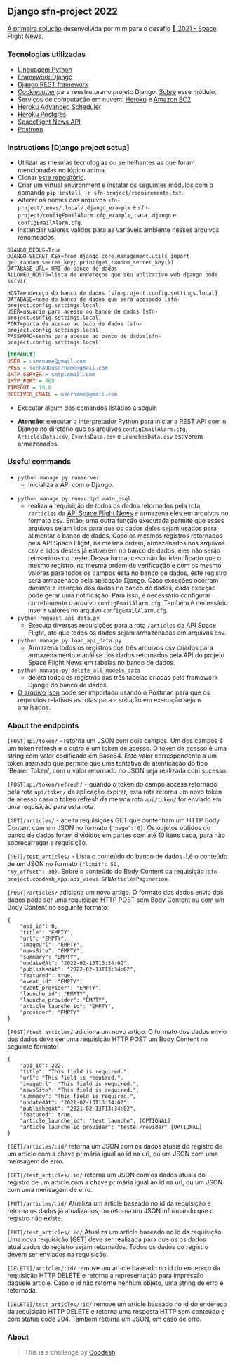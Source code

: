 ## Django sfn-project 2022

[A primeira solução](http://sfn-project.herokuapp.com/) desenvolvida por mim para o desafio [🏅 2021 - Space Flight News](../README.md).


### Tecnologias utilizadas

- [Linguagem Python](https://www.python.org/)
- [Framework Django](https://docs.djangoproject.com/en/4.0/)
- [Django REST framework](https://www.django-rest-framework.org/)
- [Cookiecutter](https://github.com/audreyfeldroy/cookiecutter-pypackage) para reestruturar o projeto Django. [Sobre](https://www.youtube.com/watch?v=RVLzZc3GUrk) esse módulo.
- Serviços de computação em nuvem: [Heroku](https://heroku.com) e [Amazon EC2](https://aws.amazon.com/ec2/)
- [Heroku Advanced Scheduler](https://devcenter.heroku.com/articles/advanced-scheduler)
- [Heroku Postgres](https://devcenter.heroku.com/categories/heroku-postgres)
- [Spaceflight News API](https://api.spaceflightnewsapi.net/v3/documentation)
- [Postman](https://www.postman.com/)


### Instructions [Django project setup]

- Utilizar as mesmas tecnologias ou semelhantes as que foram mencionadas no tópico acima.
- Clonar [este repositório](https://lab.coodesh.com/rennesfrso/space-flight-news-20210823).
- Criar um virtual environment e instalar os seguintes módulos com o comando <code>pip install -r sfn-project/requirements.txt</code>.
- Alterar os nomes dos arquivos <code>sfn-project/.envs/.local/.django_example</code> e <code>sfn-project/configEmailAlarm.cfg_example</code>, para <code>.django</code> e <code>configEmailAlarm.cfg</code>.
- Instanciar valores válidos para as variáveis ambiente nesses arquivos renomeados.

```.django
DJANGO_DEBUG=True
DJANGO_SECRET_KEY=from django.core.management.utils import get_random_secret_key; print(get_random_secret_key())
DATABASE_URL= URI do banco de dados
ALLOWED_HOSTS=lista de endereços que seu aplicativo web django pode servir

HOST=endereço do banco de dados [sfn-project.config.settings.local]
DATABASE=nome do banco de dados que será acessado [sfn-project.config.settings.local]
USER=usuário para acesso ao banco de dados [sfn-project.config.settings.local]
PORT=porta de acesso ao baco de dados [sfn-project.config.settings.local]
PASSWORD=senha para acesso ao banco de dados[sfn-project.config.settings.local]
```


```configEmailAlarm.cfg
[DEFAULT]
USER = username@gmail.com
PASS = senhaDOusername@gmail.com
SMTP_SERVER = smtp.gmail.com
SMTP_PORT = 465
TIMEOUT = 10.0
RECEIVER_EMAIL = username@gmail.com
```

- Executar algum dos comandos listados a seguir.

- <strong>Atenção</strong>: executar o interpretador Python para iniciar a REST API com o Django no diretório que os arquivos <code>configEmailAlarm.cfg</code>, <code>ArticlesData.csv</code>, <code>EventsData.csv</code> e <code>LaunchesData.csv</code> estiverem armazenados.

### Useful commands 

- <code>python manage.py runserver</code>
    - Inicializa a API com o Django.<p>
- <code>python manage.py runscript main_psql</code>
    - realiza a requisição de todos os dados retornados pela rota <code>/articles</code> da [API Space Flight News](https://api.spaceflightnewsapi.net/v3/documentation) e armazena eles em arquivos no formato csv. Então, uma outra função executada permite que esses arquivos sejam lidos para que os dados deles sejam usados para alimentar o banco de dados. Caso os mesmos registros retornados pela API Space Flight, na mesma ordem, armazenados nos arquivos csv e lidos destes já estiverem no banco de dados, eles não serão reinseridos no neste. Dessa forma, caso não for identificado que o mesmo registro, na mesma ordem de verificação e com os mesmo valores para todos os campos está no banco de dados, este registro será armazenado pela aplicação Django. Caso exceções ocorram durante a inserção dos dados no banco de dados, cada exceção pode gerar uma notificação. Para isso, é necessário configurar corretamente o arquivo <code>configEmailAlarm.cfg</code>. Também é necessário inserir valores no arquivo <code>configEmailAlarm.cfg</code>.
- <code>python request_api_data.py</code>
    - Executa diversas requisições para a rota <code>/articles</code> da API Space Flight, até que todos os dados sejam armazenados em arquivos csv.
- <code>python manage.py load_api_data.py</code> 
    - Armazena todos os registros dos três arquivos csv criados para armazenamento e análise dos dados retornados pela API do projeto Space Flight News em tabelas no banco de dados.
- <code>python manage.py delete_all_models_data</code> 
    - deleta todos os registros das três tabelas criadas pelo framework Django do banco de dados.
- [O arquivo json](/sfn-project/coodesh_app.postman_collection.json) pode ser importado usando o Postman para que os requisitos relativos as rotas para a solução em execução sejam analisados.

### About the endpoints

`[POST]api/token/` - retorna um JSON com dois campos. Um dos campos é um token refresh e o outro é um token de acesso. O token de acesso é uma string com valor codificado em Base64. Este valor correspondente a um token assinado que permite que uma tentativa de atenticação do tipo 'Bearer Token', com o valor retornado no JSON seja realizada com sucesso.

`[POST]api/token/refresh/` - quando o token do campo access retornado pela rota <code>api/token/</code> da aplicação expirar, esta rota retorna um novo token de acesso caso o token refresh da mesma rota <code>api/token/</code> for enviado em uma requisição para esta rota.

`[GET]/articles/` - aceita requisições GET que contenham um HTTP Body Content com um JSON no formato <code>{"page": 6}</code>. Os objetos obtidos do banco de dados foram divididos em partes com até 10 itens cada, para não sobrecarregar a requisição.

`[GET]/test_articles/` - Lista o conteúdo do banco de dados. Lê o conteúdo de um JSON no formato <code>{"limit": 50, "my_offset": 30}</code>. Sobre o conteúdo do Body Content da requisição :<code>sfn-project.coodesh_app.api_views.SFNArticlesPagination</code>.

`[POST]/articles/` adiciona um novo artigo. O formato dos dados envio dos dados pode ser uma requisição HTTP POST sem Body Content ou com um Body Content no seguinte formato:
```
{
    "api_id": 0,
    "title": "EMPTY",
    "url": "EMPTY",
    "imageUrl": "EMPTY",
    "newsSite": "EMPTY",
    "summary": "EMPTY",
    "updatedAt": "2022-02-13T13:34:02",
    "publishedAt": "2022-02-13T13:34:02",
    "featured": true,
	"event_id": "EMPTY",
    "event_provider": "EMPTY",
    "launche_id": "EMPTY",
	"launche_provider": "EMPTY",
	"article_launche_id": "EMPTY",
	"provider": "EMPTY"
}
```

`[POST]/test_articles/` adiciona um novo artigo. O formato dos dados envio dos dados deve ser uma requisição HTTP POST um Body Content no seguinte formato:
```
{
    "api_id": 222,
    "title": "This field is required.",
    "url": "This field is required.",
    "imageUrl": "This field is required.",
    "newsSite": "This field is required.",
    "summary": "This field is required.",
    "updatedAt": "2021-02-13T13:34:02",
    "publishedAt": "2021-02-13T13:34:02",
    "featured": true,
    "article_launche_id": "test launche", [OPTIONAL]
    "article_launche_id_provider": "teste Provider" [OPTIONAL]
}
```

`[GET]/articles/:id/` retorna um JSON com os dados atuais do registro de um article com a chave primária igual ao id na url, ou um JSON com uma mensagem de erro.

`[GET]/test_articles/:id/` retorna um JSON com os dados atuais do registro de um article com a chave primária igual ao id na url, ou um JSON com uma mensagem de erro.

`[PUT]/articles/:id/` Atualiza um article baseado no id da requisição e retorna os dados já atualizados, ou retorna um JSON informando que o registro não existe.

`[PUT]/test_articles/:id/` Atualiza um article baseado no id da requisição. Uma nova requisição [GET] deve ser realizada para que os os dados atualizados do registro sejam retornados. Todos os dados do registro devem ser enviados na requisição.

`[DELETE]/articles/:id/` remove um article baseado no id do endereço da requisição HTTP DELETE e retorna a representação para impressão daquele article. Caso o id não retorne nenhum objeto, uma string de erro é retornada.

`[DELETE]/test_articles/:id/` remove um article baseado no id do endereço da requisição HTTP DELETE e retorna uma resposta HTTP sem conteúdo e com status code 204. Também retorna um JSON, em caso de erro.


### About

>  This is a challenge by [Coodesh](https://coodesh.com/)
